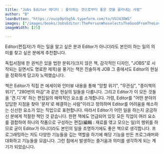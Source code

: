 ```yaml
---
title: "Jobs Editor 에디터 : 좋아하는 것으로부터 좋은 것을 골라내는 사람"
author: "B"
loanButton: "https://oucp9ptbg56.typeform.com/to/VUJ43OWS"
images: ["/images/books/JobsEditor:ThePersonWhoselectsTheGoodFromTheLoved.jpeg"]
imageWidth: [25]

---
```


Editor(편집자)가 하는 일을 알고 싶은 분과 Editor가 아니더라도 본인이 하는 일의 의미를 찾고 싶은 분에게 추천합니다.
 
독립서점에 한 권씩은 있을 법한 분위기(크지 않은 책, 감각적인 디자인, "JOBS"로 시작되는 길면서도 명료한 제목)을 풍기는 책은 진솔하게 JOB 그 중에서도 Editor의 현실을 정확하게 담고자 노력했습니다.
 
책은 Editor가 직접 쓴 에세이와 인터뷰 내용을 통해 "망할 위기", "무관심", "종이책의 위기", "280번의 마감"과 같은 현실의 일들을 다룹니다. 그리고  Editor가 이 모든 것들을 '견.디'게' 하는 편집일의 매력적인 요소를 소개합니다. 가령, Editor를 "어떤 분야의 답답한 지점을 찾아 '문자'로 해결하는 사람"이라고 정의하며 Editor를 어려움을 해소하는 신선한 요소가 있는 직업으로 표현합니다. 따라서 Editor가 어떤 일을 하는지 궁금하신 분에게 적절한 책인 것 같습니다.
한편 책에도 언급되어 있듯 모든 직업이 여러 요소를 결합하여 하나의 작품으로 구성하는 편집(編輯 : 재료를 엮고 모으는 일)의 행위를 하므로 굳이 Editor가 아니더라도 본인의 일을 조명하기에도 좋은 책으로 생각합니다. 프로그래밍하는 저도 다양한 기능들을 깁는 역할을 하기에 해당 기능을 만든 프로그래머와 대화하고 기능들을 모읍니다. 그런 점에서 발생하는 즐거움과 의미를 생각하게 되는 계기가 되었습니다.
